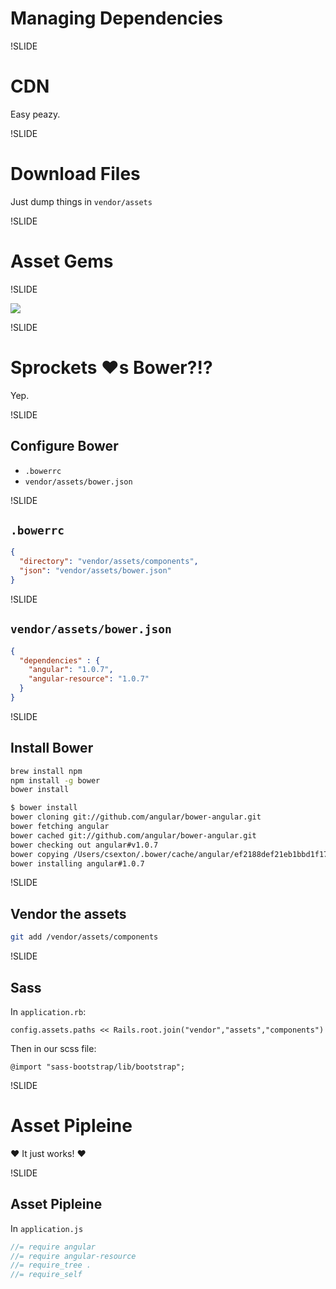 # Managing Dependencies

!SLIDE

# CDN

Easy peazy.

!SLIDE

# Download Files

Just dump things in `vendor/assets`

!SLIDE

# Asset Gems

!SLIDE

<img src="/bower-full.png" class="fullscreen" />

!SLIDE

# Sprockets ❤s Bower?!?
Yep.

!SLIDE

## Configure Bower
* `.bowerrc`
* `vendor/assets/bower.json`

!SLIDE

## `.bowerrc`

```json
{
  "directory": "vendor/assets/components",
  "json": "vendor/assets/bower.json"
}
```

!SLIDE

## `vendor/assets/bower.json`

```json
{
  "dependencies" : {
    "angular": "1.0.7",
    "angular-resource": "1.0.7"
  }
}
```

!SLIDE

## Install Bower

```bash
brew install npm
npm install -g bower
bower install
```

```bash
$ bower install
bower cloning git://github.com/angular/bower-angular.git
bower fetching angular
bower cached git://github.com/angular/bower-angular.git
bower checking out angular#v1.0.7
bower copying /Users/csexton/.bower/cache/angular/ef2188def21eb1bbd1f1792311942a53
bower installing angular#1.0.7
```

!SLIDE

## Vendor the assets

```bash
git add /vendor/assets/components
```


!SLIDE

## Sass

In `application.rb`:

    config.assets.paths << Rails.root.join("vendor","assets","components")

Then in our scss file:

    @import "sass-bootstrap/lib/bootstrap";

!SLIDE

# Asset Pipleine

❤ It just works! ❤

!SLIDE

## Asset Pipleine

In `application.js`

```javascript
//= require angular
//= require angular-resource
//= require_tree .
//= require_self
```



